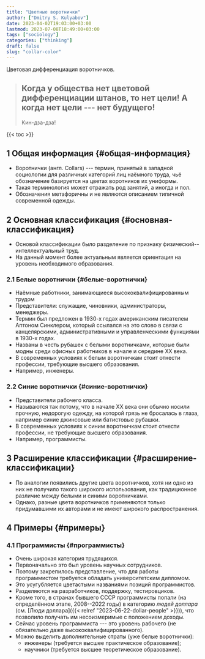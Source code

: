 ```yaml
---
title: "Цветные воротнички"
author: ["Dmitry S. Kulyabov"]
date: 2023-04-02T19:03:00+03:00
lastmod: 2023-07-08T18:49:00+03:00
tags: ["sociology"]
categories: ["thinking"]
draft: false
slug: "collar-color"
---
```


Цветовая дифференциация воротничков.

> Когда у общества нет цветовой дифференциации штанов, то нет цели! А когда нет цели --- нет будущего!
> ---
> Кин-дза-дза!

<!--more-->

{{< toc >}}


## <span class="section-num">1</span> Общая информация {#общая-информация}

-   Воротнички (англ. Collars) --- термин, принятый в западной социологии для различных категорий лиц наёмного труда, чьё обозначение базируется на цветах воротников их униформы.
-   Такая терминология может отражать род занятий, а иногда и пол.
-   Обозначения метафоричны и не являются описанием типичной современной одежды.


## <span class="section-num">2</span> Основная классификация {#основная-классификация}

-   Основой классификации было разделение по признаку физический--интеллектуальный труд.
-   На данный момент более актуальным является ориентация на уровень необходимого образования.


### <span class="section-num">2.1</span> Белые воротнички {#белые-воротнички}

-   Наёмные работники, занимающиеся высококвалифицированным трудом
-   Представители: служащие, чиновники, администраторы, менеджеры.
-   Термин был предложен в 1930-х годах американским писателем Аптоном Синклером, который ссылался на это слово в связи с канцелярскими, административными и управленческими функциями в 1930-х годах.
-   Названы в честь рубашек с белыми воротничками, которые были модны среди офисных работников в начале и середине XX века.
-   В современных условиях к белым воротничкам стоит отнести профессии, требующие высшего образования.
-   Например, инженеры.


### <span class="section-num">2.2</span> Синие воротнички {#синие-воротнички}

-   Представители рабочего класса.
-   Называются так потому, что в начале XX века они обычно носили прочную, недорогую одежду, на которой грязь не бросалась в глаза, например синие джинсовые или батистовые рубашки.
-   В современных условиях к синим воротничкам стоит отнести профессии, не требующие высшего образования.
-   Например, программисты.


## <span class="section-num">3</span> Расширение классификации {#расширение-классификации}

-   По аналогии появились другие цвета воротничков, хотя ни одно из них не получило такого широкого использования, как традиционное различие между белыми и синими воротничками.
-   Однако, разные цвета воротничков применяются только придумавшими их авторами и не имеют широкого распространения.


## <span class="section-num">4</span> Примеры {#примеры}


### <span class="section-num">4.1</span> Программисты {#программисты}

-   Очень широкая категория трудящихся.
-   Первоначально это был уровень научных сотрудников.
-   Поэтому закрепилось представление, что для работы программистом требуется обладать университетским дипломом.
-   Это усугубляется цветастыми названиями позиций программистов.
-   Разделяются на разработчиков, поддержку, тестировциков.
-   Кроме того, в странах бывшего СССР программисты попали (на определённом этапе, 2008--2022 годы) в категорию _людей доллара_ (см. [Люди доллара]({{< relref "2023-06-22-dollar-people" >}})), что позволило получать им несоизмеримые с положением доходы.
-   Сейчас уровень программиста --- это уровень рабочего (не обязательно даже высококвалифицированного).
-   Можно выделить дополнительные страты (уже белые воротнички):
    -   инженеры (требуется высшее практическое образование);
    -   научники (требуется высшее теоретическое образование).

